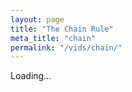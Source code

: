 ```yaml
---
layout: page
title: "The Chain Rule"
meta_title: "chain"
permalink: "/vids/chain/"
---
```



<html>
<head>
<script>

function setCookie(cname,cvalue,exdays) {
    var d = new Date();
    d.setTime(d.getTime() + (exdays*24*60*60*1000));
    var expires = "expires=" + d.toGMTString();
    document.cookie = cname + "=" + cvalue + ";" + expires + ";path=/";
}

function getCookie(cname) {
    var name = cname + "=";
    var decodedCookie = decodeURIComponent(document.cookie);
    var ca = decodedCookie.split(';');
    for(var i = 0; i < ca.length; i++) {
        var c = ca[i];
        while (c.charAt(0) == ' ') {
            c = c.substring(1);
        }
        if (c.indexOf(name) == 0) {
            return c.substring(name.length, c.length);
        }
    }
    return "";
}

function checkCookie() {
    var vidchoice=getCookie("chain");
    if (vidchoice==1){window.location.href = "https://ximera.osu.edu/calcvids2019/in/c/chain";}
    else if (vidchoice==2){window.location.href = "https://ximera.osu.edu/calcvids2019/in/o/chain";}
    else if (vidchoice==3){window.location.href = "https://ximera.osu.edu/calcvids2019/in/v/chain";}
    else if (vidchoice==4){window.location.href = "https://ximera.osu.edu/calcvids2019/nin/c/chain";}
    else if (vidchoice==5){window.location.href = "https://ximera.osu.edu/calcvids2019/nin/o/chain";}
    else if (vidchoice==6){window.location.href = "https://ximera.osu.edu/calcvids2019/nin/v/chain";}
    else {
      var forwardchoice=Math.random();
      if (forwardchoice <= (1/6) ){
        setCookie("chain", 1, 365);
        checkCookie();
        }
      else if (forwardchoice <= (2/6) ){
        setCookie("chain", 2, 365);
        checkCookie();
        }
      else if (forwardchoice <= (3/6) ){
        setCookie("chain", 3, 365);
        checkCookie();
        }
        else if (forwardchoice <= (4/6) ){
          setCookie("chain", 4, 365);
          checkCookie();
          }
          else if (forwardchoice <= (5/6) ){
            setCookie("chain", 5, 365);
            checkCookie();
            }
      else {
        setCookie("chain", 6, 365);
        checkCookie();
        }
      }
}



</script>
</head>
<body onload="checkCookie()">
Loading...
</body>
</html>
